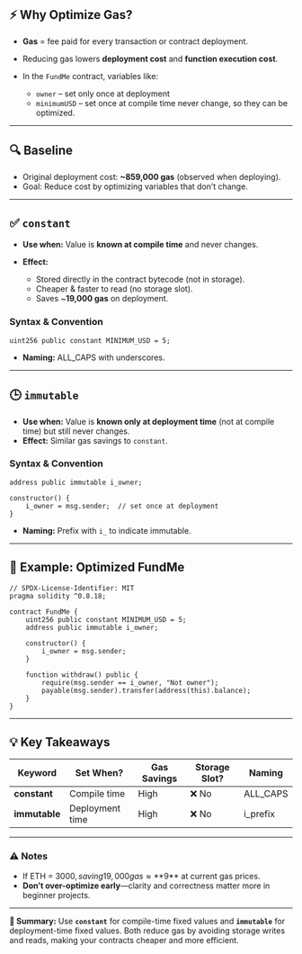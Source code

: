 
## ⚡ Why Optimize Gas?

* **Gas** = fee paid for every transaction or contract deployment.
* Reducing gas lowers **deployment cost** and **function execution cost**.
* In the `FundMe` contract, variables like:

  * `owner` – set only once at deployment
  * `minimumUSD` – set once at compile time
    never change, so they can be optimized.

---

## 🔍 Baseline

* Original deployment cost: **~859,000 gas** (observed when deploying).
* Goal: Reduce cost by optimizing variables that don’t change.

---

## ✅ `constant`

* **Use when:** Value is **known at compile time** and never changes.
* **Effect:**

  * Stored directly in the contract bytecode (not in storage).
  * Cheaper & faster to read (no storage slot).
  * Saves ~**19,000 gas** on deployment.

### Syntax & Convention

```solidity
uint256 public constant MINIMUM_USD = 5;
```

* **Naming:** ALL_CAPS with underscores.

---

## 🕒 `immutable`

* **Use when:** Value is **known only at deployment time** (not at compile time) but still never changes.
* **Effect:** Similar gas savings to `constant`.

### Syntax & Convention

```solidity
address public immutable i_owner;

constructor() {
    i_owner = msg.sender;  // set once at deployment
}
```

* **Naming:** Prefix with `i_` to indicate immutable.

---

## 🧮 Example: Optimized FundMe

```solidity
// SPDX-License-Identifier: MIT
pragma solidity ^0.8.18;

contract FundMe {
    uint256 public constant MINIMUM_USD = 5;
    address public immutable i_owner;

    constructor() {
        i_owner = msg.sender;
    }

    function withdraw() public {
        require(msg.sender == i_owner, "Not owner");
        payable(msg.sender).transfer(address(this).balance);
    }
}
```

---

## 💡 Key Takeaways

| Keyword       | Set When?       | Gas Savings | Storage Slot? | Naming   |
| ------------- | --------------- | ----------- | ------------- | -------- |
| **constant**  | Compile time    | High        | ❌ No          | ALL_CAPS |
| **immutable** | Deployment time | High        | ❌ No          | i_prefix |

---

### ⚠️ Notes

* If ETH = $3000, saving 19,000 gas ≈ **$9** at current gas prices.
* **Don’t over-optimize early**—clarity and correctness matter more in beginner projects.

---

**🚀 Summary:**
Use **`constant`** for compile-time fixed values and **`immutable`** for deployment-time fixed values. Both reduce gas by avoiding storage writes and reads, making your contracts cheaper and more efficient.
